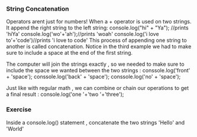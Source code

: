 ### String Concatenation
Operators arent just for numbers! When a + operator is used on two strings. It append the right string to the left string:
console.log("hi" + "Ya"); //prints 'hiYa'
console.log('wo'+'ah');//prints 'woah'
console.log('i love to'+'code')//prints 'i love to code'
This process of appending one string to another is called concatenation. Notice in the third example we had to make sure to include a space at the end of the first string.

The computer will join the strings exactly , so we needed to make sure to include the space we wanted between the two strings :
conssole.log('front' + 'space');
conssole.log('back' + 'space');
conssole.log('no' + 'space');

Just like with regular math , we can combine or chain our operations to get a final result :
console.log('one '+'two '+'three');

### Exercise 
Inside a console.log() statement , concatenate the two strings 'Hello' and 'World'
